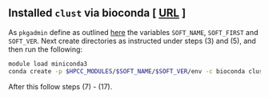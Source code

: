 ## Installed `clust` via bioconda [ [URL](https://github.com/BaselAbujamous/clust) ]  

As `pkgadmin` define as outlined [here](https://github.com/ucr-hpcc/hpcc_modules#create-module) the variables 
`SOFT_NAME`, `SOFT_FIRST` and `SOFT_VER`. Next create directories as instructed under steps (3) and (5), and 
then run the following:

```sh
module load miniconda3
conda create -p $HPCC_MODULES/$SOFT_NAME/$SOFT_VER/env -c bioconda clust
```

After this follow steps (7) - (17).

